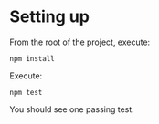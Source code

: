 # Setting up

From the root of the project, execute:

`npm install`

Execute:

`npm test`

You should see one passing test.


